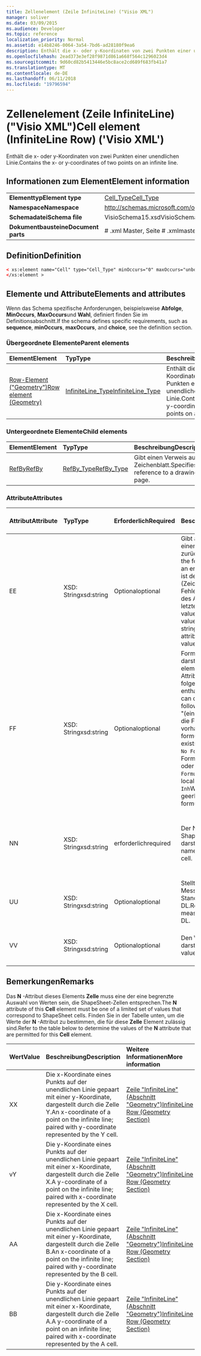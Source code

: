 ```yaml
---
title: Zellenelement (Zeile InfiniteLine) ("Visio XML")
manager: soliver
ms.date: 03/09/2015
ms.audience: Developer
ms.topic: reference
localization_priority: Normal
ms.assetid: e14b8246-0064-3a54-7bd6-ad28180f9ea6
description: Enthält die x- oder y-Koordinaten von zwei Punkten einer unendlichen Linie.
ms.openlocfilehash: 2ead373e3ef28f9871d861a668f564c1296023d4
ms.sourcegitcommit: 9d60cd82b5413446e5bc8ace2cd689f683fb41a7
ms.translationtype: MT
ms.contentlocale: de-DE
ms.lasthandoff: 06/11/2018
ms.locfileid: "19796594"
---
```

# <a name="cell-element-infiniteline-row-visio-xml"></a><span data-ttu-id="e7bac-103">Zellenelement (Zeile InfiniteLine) ("Visio XML")</span><span class="sxs-lookup"><span data-stu-id="e7bac-103">Cell element (InfiniteLine Row) ('Visio XML')</span></span>

<span data-ttu-id="e7bac-104">Enthält die x- oder y-Koordinaten von zwei Punkten einer unendlichen Linie.</span><span class="sxs-lookup"><span data-stu-id="e7bac-104">Contains the x- or y-coordinates of two points on an infinite line.</span></span>
  
## <a name="element-information"></a><span data-ttu-id="e7bac-105">Informationen zum Element</span><span class="sxs-lookup"><span data-stu-id="e7bac-105">Element information</span></span>

|||
|:-----|:-----|
|<span data-ttu-id="e7bac-106">**Elementtyp**</span><span class="sxs-lookup"><span data-stu-id="e7bac-106">**Element type**</span></span> <br/> |[<span data-ttu-id="e7bac-107">Cell_Type</span><span class="sxs-lookup"><span data-stu-id="e7bac-107">Cell_Type</span></span>](cell_type-complextypevisio-xml.md) <br/> |
|<span data-ttu-id="e7bac-108">**Namespace**</span><span class="sxs-lookup"><span data-stu-id="e7bac-108">**Namespace**</span></span> <br/> |http://schemas.microsoft.com/office/visio/2012/main  <br/> |
|<span data-ttu-id="e7bac-109">**Schemadatei**</span><span class="sxs-lookup"><span data-stu-id="e7bac-109">**Schema file**</span></span> <br/> |<span data-ttu-id="e7bac-110">VisioSchema15.xsd</span><span class="sxs-lookup"><span data-stu-id="e7bac-110">VisioSchema15.xsd</span></span>  <br/> |
|<span data-ttu-id="e7bac-111">**Dokumentbausteine**</span><span class="sxs-lookup"><span data-stu-id="e7bac-111">**Document parts**</span></span> <br/> |<span data-ttu-id="e7bac-112"># .xml Master, Seite # .xml</span><span class="sxs-lookup"><span data-stu-id="e7bac-112">master#.xml, page#.xml</span></span>  <br/> |
   
## <a name="definition"></a><span data-ttu-id="e7bac-113">Definition</span><span class="sxs-lookup"><span data-stu-id="e7bac-113">Definition</span></span>

```XML
< xs:element name="Cell" type="Cell_Type" minOccurs="0" maxOccurs="unbounded" >
</xs:element >
```

## <a name="elements-and-attributes"></a><span data-ttu-id="e7bac-114">Elemente und Attribute</span><span class="sxs-lookup"><span data-stu-id="e7bac-114">Elements and attributes</span></span>

<span data-ttu-id="e7bac-115">Wenn das Schema spezifische Anforderungen, beispielsweise **Abfolge**, **MinOccurs**, **MaxOccurs**und **Wahl**, definiert finden Sie im Definitionsabschnitt.</span><span class="sxs-lookup"><span data-stu-id="e7bac-115">If the schema defines specific requirements, such as **sequence**, **minOccurs**, **maxOccurs**, and **choice**, see the definition section.</span></span> 
  
### <a name="parent-elements"></a><span data-ttu-id="e7bac-116">Übergeordnete Elemente</span><span class="sxs-lookup"><span data-stu-id="e7bac-116">Parent elements</span></span>

|<span data-ttu-id="e7bac-117">**Element**</span><span class="sxs-lookup"><span data-stu-id="e7bac-117">**Element**</span></span>|<span data-ttu-id="e7bac-118">**Typ**</span><span class="sxs-lookup"><span data-stu-id="e7bac-118">**Type**</span></span>|<span data-ttu-id="e7bac-119">**Beschreibung**</span><span class="sxs-lookup"><span data-stu-id="e7bac-119">**Description**</span></span>|
|:-----|:-----|:-----|
|[<span data-ttu-id="e7bac-120">Row-Element ("Geometry")</span><span class="sxs-lookup"><span data-stu-id="e7bac-120">Row element (Geometry)</span></span>](row-element-geometry-sectionvisio-xml.md) <br/> |[<span data-ttu-id="e7bac-121">InfiniteLine_Type</span><span class="sxs-lookup"><span data-stu-id="e7bac-121">InfiniteLine_Type</span></span>](infiniteline_type-complextypevisio-xml.md) <br/> |<span data-ttu-id="e7bac-122">Enthält die x- oder y-Koordinaten von zwei Punkten einer unendlichen Linie.</span><span class="sxs-lookup"><span data-stu-id="e7bac-122">Contains the x- or y-coordinates of two points on an infinite line.</span></span>  <br/> |
   
### <a name="child-elements"></a><span data-ttu-id="e7bac-123">Untergeordnete Elemente</span><span class="sxs-lookup"><span data-stu-id="e7bac-123">Child elements</span></span>

|<span data-ttu-id="e7bac-124">**Element**</span><span class="sxs-lookup"><span data-stu-id="e7bac-124">**Element**</span></span>|<span data-ttu-id="e7bac-125">**Typ**</span><span class="sxs-lookup"><span data-stu-id="e7bac-125">**Type**</span></span>|<span data-ttu-id="e7bac-126">**Beschreibung**</span><span class="sxs-lookup"><span data-stu-id="e7bac-126">**Description**</span></span>|
|:-----|:-----|:-----|
|[<span data-ttu-id="e7bac-127">RefBy</span><span class="sxs-lookup"><span data-stu-id="e7bac-127">RefBy</span></span>](refby-element-cell_type-complextypevisio-xml.md) <br/> |[<span data-ttu-id="e7bac-128">RefBy_Type</span><span class="sxs-lookup"><span data-stu-id="e7bac-128">RefBy_Type</span></span>](refby_type-complextypevisio-xml.md) <br/> |<span data-ttu-id="e7bac-129">Gibt einen Verweis auf ein Zeichenblatt.</span><span class="sxs-lookup"><span data-stu-id="e7bac-129">Specifies a reference to a drawing page.</span></span>  <br/> |
   
### <a name="attributes"></a><span data-ttu-id="e7bac-130">Attribute</span><span class="sxs-lookup"><span data-stu-id="e7bac-130">Attributes</span></span>

|<span data-ttu-id="e7bac-131">**Attribut**</span><span class="sxs-lookup"><span data-stu-id="e7bac-131">**Attribute**</span></span>|<span data-ttu-id="e7bac-132">**Typ**</span><span class="sxs-lookup"><span data-stu-id="e7bac-132">**Type**</span></span>|<span data-ttu-id="e7bac-133">**Erforderlich**</span><span class="sxs-lookup"><span data-stu-id="e7bac-133">**Required**</span></span>|<span data-ttu-id="e7bac-134">**Beschreibung**</span><span class="sxs-lookup"><span data-stu-id="e7bac-134">**Description**</span></span>|<span data-ttu-id="e7bac-135">**Mögliche Werte**</span><span class="sxs-lookup"><span data-stu-id="e7bac-135">**Possible values**</span></span>|
|:-----|:-----|:-----|:-----|:-----|
|<span data-ttu-id="e7bac-136">E</span><span class="sxs-lookup"><span data-stu-id="e7bac-136">E</span></span>  <br/> |<span data-ttu-id="e7bac-137">XSD: String</span><span class="sxs-lookup"><span data-stu-id="e7bac-137">xsd:string</span></span>  <br/> |<span data-ttu-id="e7bac-138">Optional</span><span class="sxs-lookup"><span data-stu-id="e7bac-138">optional</span></span>  <br/> |<span data-ttu-id="e7bac-139">Gibt an, dass die Formel einen Fehler zurückgibt.</span><span class="sxs-lookup"><span data-stu-id="e7bac-139">Indicates that the formula evaluates to an error.</span></span> <span data-ttu-id="e7bac-140">Der Wert von **E** ist der aktuelle Wert (Zeichenfolge mit einer Fehlermeldung); der Wert des Attributs **V** ist der letzte gültige Wert.</span><span class="sxs-lookup"><span data-stu-id="e7bac-140">The value of **E** is the current value (an error message string); the value of the **V** attribute is the last valid value.</span></span>  <br/> |<span data-ttu-id="e7bac-141">Zeichenfolge mit einer Fehlermeldung.</span><span class="sxs-lookup"><span data-stu-id="e7bac-141">An error message string.</span></span>  <br/> |
|<span data-ttu-id="e7bac-142">F</span><span class="sxs-lookup"><span data-stu-id="e7bac-142">F</span></span>  <br/> |<span data-ttu-id="e7bac-143">XSD: String</span><span class="sxs-lookup"><span data-stu-id="e7bac-143">xsd:string</span></span>  <br/> |<span data-ttu-id="e7bac-144">Optional</span><span class="sxs-lookup"><span data-stu-id="e7bac-144">optional</span></span>  <br/> | <span data-ttu-id="e7bac-145">Formel für das Element darstellt.</span><span class="sxs-lookup"><span data-stu-id="e7bac-145">Represents the element's formula.</span></span> <span data-ttu-id="e7bac-146">Dieses Attribut kann eine der folgenden Zeichenfolgen enthalten:</span><span class="sxs-lookup"><span data-stu-id="e7bac-146">This attribute can contain one of the following strings:</span></span>  <br/>  <span data-ttu-id="e7bac-147">"(einige Formel)" Wenn die Formel lokal vorhanden ist.</span><span class="sxs-lookup"><span data-stu-id="e7bac-147">'(some formula)' if the formula exists locally</span></span>  <br/>  <span data-ttu-id="e7bac-148">`No Formula`Wenn die Formel lokal gelöscht oder blockiert ist.</span><span class="sxs-lookup"><span data-stu-id="e7bac-148">`No Formula` if the formula is locally deleted or blocked</span></span>  <br/>  <span data-ttu-id="e7bac-149">`Inh`Wenn die Formel geerbt wird.</span><span class="sxs-lookup"><span data-stu-id="e7bac-149">`Inh` if the formula is inherited.</span></span>  <br/> |<span data-ttu-id="e7bac-150">Eine Formel.</span><span class="sxs-lookup"><span data-stu-id="e7bac-150">A formula.</span></span>  <br/> |
|<span data-ttu-id="e7bac-151">N</span><span class="sxs-lookup"><span data-stu-id="e7bac-151">N</span></span>  <br/> |<span data-ttu-id="e7bac-152">XSD: String</span><span class="sxs-lookup"><span data-stu-id="e7bac-152">xsd:string</span></span>  <br/> |<span data-ttu-id="e7bac-153">erforderlich</span><span class="sxs-lookup"><span data-stu-id="e7bac-153">required</span></span>  <br/> |<span data-ttu-id="e7bac-154">Der Name der ShapeSheet-Zelle darstellt.</span><span class="sxs-lookup"><span data-stu-id="e7bac-154">Represents the name of the ShapeSheet cell.</span></span>  <br/> |<span data-ttu-id="e7bac-155">Der Name der ShapeSheet-Zelle.</span><span class="sxs-lookup"><span data-stu-id="e7bac-155">The name of the ShapeSheet cell.</span></span>  <br/> <span data-ttu-id="e7bac-156">Siehe Abschnitt "Hinweise".</span><span class="sxs-lookup"><span data-stu-id="e7bac-156">See the Remarks section below.</span></span>  <br/> |
|<span data-ttu-id="e7bac-157">U</span><span class="sxs-lookup"><span data-stu-id="e7bac-157">U</span></span>  <br/> |<span data-ttu-id="e7bac-158">XSD: String</span><span class="sxs-lookup"><span data-stu-id="e7bac-158">xsd:string</span></span>  <br/> |<span data-ttu-id="e7bac-159">Optional</span><span class="sxs-lookup"><span data-stu-id="e7bac-159">optional</span></span>  <br/> |<span data-ttu-id="e7bac-160">Stellt eine Einheit der Messung der Standardwert ist DL.</span><span class="sxs-lookup"><span data-stu-id="e7bac-160">Represents a unit of measure The default is DL.</span></span>  <br/> |<span data-ttu-id="e7bac-161">Die Einheiten der Zelle.</span><span class="sxs-lookup"><span data-stu-id="e7bac-161">The units of the cell.</span></span>  <br/> |
|<span data-ttu-id="e7bac-162">V</span><span class="sxs-lookup"><span data-stu-id="e7bac-162">V</span></span>  <br/> |<span data-ttu-id="e7bac-163">XSD: String</span><span class="sxs-lookup"><span data-stu-id="e7bac-163">xsd:string</span></span>  <br/> |<span data-ttu-id="e7bac-164">Optional</span><span class="sxs-lookup"><span data-stu-id="e7bac-164">optional</span></span>  <br/> |<span data-ttu-id="e7bac-165">Den Wert der Zelle darstellt.</span><span class="sxs-lookup"><span data-stu-id="e7bac-165">Represents the value of the cell.</span></span>  <br/> |<span data-ttu-id="e7bac-166">Der Wert der ShapeSheet-Zelle.</span><span class="sxs-lookup"><span data-stu-id="e7bac-166">The value of the ShapeSheet cell.</span></span>  <br/> |
   
## <a name="remarks"></a><span data-ttu-id="e7bac-167">Bemerkungen</span><span class="sxs-lookup"><span data-stu-id="e7bac-167">Remarks</span></span>

<span data-ttu-id="e7bac-168">Das **N** -Attribut dieses Elements **Zelle** muss eine der eine begrenzte Auswahl von Werten sein, die ShapeSheet-Zellen entsprechen.</span><span class="sxs-lookup"><span data-stu-id="e7bac-168">The **N** attribute of this **Cell** element must be one of a limited set of values that correspond to ShapeSheet cells.</span></span> <span data-ttu-id="e7bac-169">Finden Sie in der Tabelle unten, um die Werte der **N** -Attribut zu bestimmen, die für diese **Zelle** Element zulässig sind.</span><span class="sxs-lookup"><span data-stu-id="e7bac-169">Refer to the table below to determine the values of the **N** attribute that are permitted for this **Cell** element.</span></span> 
  
|<span data-ttu-id="e7bac-170">**Wert**</span><span class="sxs-lookup"><span data-stu-id="e7bac-170">**Value**</span></span>|<span data-ttu-id="e7bac-171">**Beschreibung**</span><span class="sxs-lookup"><span data-stu-id="e7bac-171">**Description**</span></span>|<span data-ttu-id="e7bac-172">**Weitere Informationen**</span><span class="sxs-lookup"><span data-stu-id="e7bac-172">**More information**</span></span>|
|:-----|:-----|:-----|
|<span data-ttu-id="e7bac-173">X</span><span class="sxs-lookup"><span data-stu-id="e7bac-173">X</span></span>  <br/> |<span data-ttu-id="e7bac-174">Die x-Koordinate eines Punkts auf der unendlichen Linie gepaart mit einer y-Koordinate, dargestellt durch die Zelle Y.</span><span class="sxs-lookup"><span data-stu-id="e7bac-174">An x-coordinate of a point on the infinite line; paired with y-coordinate represented by the Y cell.</span></span>  <br/> |[<span data-ttu-id="e7bac-175">Zeile "InfiniteLine" (Abschnitt "Geometry")</span><span class="sxs-lookup"><span data-stu-id="e7bac-175">InfiniteLine Row (Geometry Section)</span></span>](infiniteline-row-geometry-section.md) <br/> |
|<span data-ttu-id="e7bac-176">v</span><span class="sxs-lookup"><span data-stu-id="e7bac-176">Y</span></span>  <br/> |<span data-ttu-id="e7bac-177">Die y-Koordinate eines Punkts auf der unendlichen Linie gepaart mit einer x-Koordinate, dargestellt durch die Zelle X.</span><span class="sxs-lookup"><span data-stu-id="e7bac-177">A y-coordinate of a point on the infinite line; paired with x-coordinate represented by the X cell.</span></span>  <br/> |[<span data-ttu-id="e7bac-178">Zeile "InfiniteLine" (Abschnitt "Geometry")</span><span class="sxs-lookup"><span data-stu-id="e7bac-178">InfiniteLine Row (Geometry Section)</span></span>](infiniteline-row-geometry-section.md) <br/> |
|<span data-ttu-id="e7bac-179">A</span><span class="sxs-lookup"><span data-stu-id="e7bac-179">A</span></span>  <br/> |<span data-ttu-id="e7bac-180">Die x-Koordinate eines Punkts auf der unendlichen Linie gepaart mit einer y-Koordinate, dargestellt durch die Zelle B.</span><span class="sxs-lookup"><span data-stu-id="e7bac-180">An x-coordinate of a point on the infinite line; paired with y-coordinate represented by the B cell.</span></span>  <br/> |[<span data-ttu-id="e7bac-181">Zeile "InfiniteLine" (Abschnitt "Geometry")</span><span class="sxs-lookup"><span data-stu-id="e7bac-181">InfiniteLine Row (Geometry Section)</span></span>](infiniteline-row-geometry-section.md) <br/> |
|<span data-ttu-id="e7bac-182">B</span><span class="sxs-lookup"><span data-stu-id="e7bac-182">B</span></span>  <br/> |<span data-ttu-id="e7bac-183">Die y-Koordinate eines Punkts auf der unendlichen Linie gepaart mit einer x-Koordinate, dargestellt durch die Zelle A.</span><span class="sxs-lookup"><span data-stu-id="e7bac-183">A y-coordinate of a point on an infinite line; paired with x-coordinate represented by the A cell.</span></span>  <br/> |[<span data-ttu-id="e7bac-184">Zeile "InfiniteLine" (Abschnitt "Geometry")</span><span class="sxs-lookup"><span data-stu-id="e7bac-184">InfiniteLine Row (Geometry Section)</span></span>](infiniteline-row-geometry-section.md) <br/> |
   


